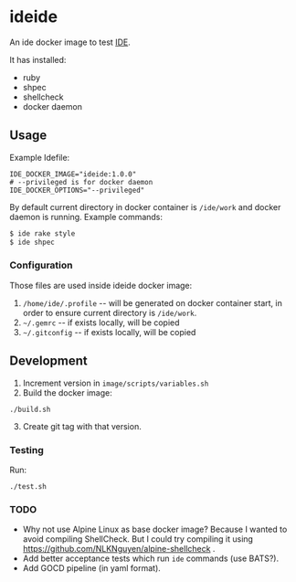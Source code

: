 # ideide

An ide docker image to test [IDE](https://github.com/ai-traders/ide).

It has installed:
 * ruby
 * shpec
 * shellcheck
 * docker daemon

## Usage
Example Idefile:
```
IDE_DOCKER_IMAGE="ideide:1.0.0"
# --privileged is for docker daemon
IDE_DOCKER_OPTIONS="--privileged"
```

By default current directory in docker container is `/ide/work` and docker daemon
 is running. Example commands:
```bash
$ ide rake style
$ ide shpec
```

### Configuration
Those files are used inside ideide docker image:
1. `/home/ide/.profile` -- will be generated on docker container start, in
   order to ensure current directory is `/ide/work`.
2. `~/.gemrc` -- if exists locally, will be copied
3. `~/.gitconfig` -- if exists locally, will be copied

## Development
1. Increment version in `image/scripts/variables.sh`
2. Build the docker image:
  ```
  ./build.sh
  ```
3. Create git tag with that version.

### Testing
Run:
```
./test.sh
```

### TODO
* Why not use Alpine Linux as base docker image? Because I wanted to avoid
 compiling ShellCheck. But I could try compiling it using
 https://github.com/NLKNguyen/alpine-shellcheck .
* Add better acceptance tests which run `ide` commands (use BATS?).
* Add GOCD pipeline (in yaml format).
